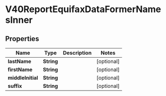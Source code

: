 

# V40ReportEquifaxDataFormerNamesInner


## Properties

| Name | Type | Description | Notes |
|------------ | ------------- | ------------- | -------------|
|**lastName** | **String** |  |  [optional] |
|**firstName** | **String** |  |  [optional] |
|**middleInitial** | **String** |  |  [optional] |
|**suffix** | **String** |  |  [optional] |



